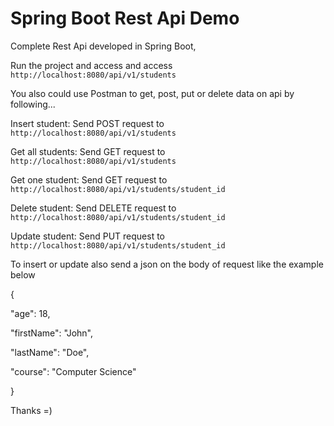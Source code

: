 # Spring Boot Rest Api Demo

Complete Rest Api developed in Spring Boot,

Run the project and access and access `http://localhost:8080/api/v1/students`

You also could use Postman to get, post, put or delete data on api by following...

Insert student: Send POST request to `http://localhost:8080/api/v1/students`

Get all students: Send GET request to `http://localhost:8080/api/v1/students`

Get one student: Send GET request to `http://localhost:8080/api/v1/students/student_id`

Delete student: Send DELETE request to `http://localhost:8080/api/v1/students/student_id`

Update student: Send PUT request to `http://localhost:8080/api/v1/students/student_id`

To insert or update also send a json on the body of request like the example below

{

  "age": 18,

  "firstName": "John",

  "lastName": "Doe",

  "course": "Computer Science"

}

Thanks =)
